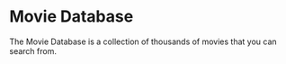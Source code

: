 # Movie Database

The Movie Database is a collection of thousands of movies that you can search from.
